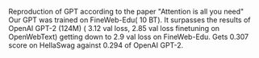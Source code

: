 Reproduction of GPT according to the paper "Attention is all you need"  
Our GPT was trained on FineWeb-Edu( 10 BT).
It surpasses the results of OpenAI GPT-2 (124M) ( 3.12 val loss, 2.85 val loss finetuning on OpenWebText) getting down to 2.9 val loss on FineWeb-Edu.
Gets 0.307 score on HellaSwag against 0.294 of OpenAI GPT-2.
